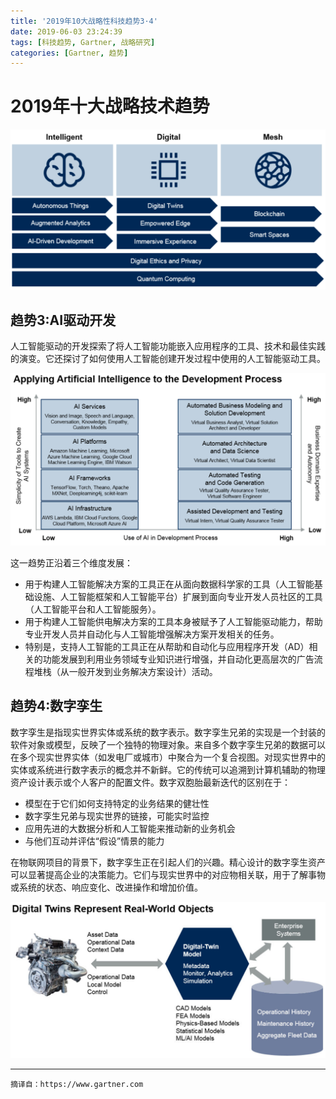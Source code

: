 ```yaml
---
title: '2019年10大战略性科技趋势3·4'
date: 2019-06-03 23:24:39
tags: [科技趋势, Gartner, 战略研究]
categories: [Gartner, 趋势]
---
```


# 2019年十大战略技术趋势

![](https://raw.githubusercontent.com/imonce/imgs/master/20190527105918.png)

## 趋势3:AI驱动开发

人工智能驱动的开发探索了将人工智能功能嵌入应用程序的工具、技术和最佳实践的演变。它还探讨了如何使用人工智能创建开发过程中使用的人工智能驱动工具。

![](https://raw.githubusercontent.com/imonce/imgs/master/20190603231505.png)

这一趋势正沿着三个维度发展：

- 用于构建人工智能解决方案的工具正在从面向数据科学家的工具（人工智能基础设施、人工智能框架和人工智能平台）扩展到面向专业开发人员社区的工具（人工智能平台和人工智能服务）。
- 用于构建人工智能供电解决方案的工具本身被赋予了人工智能驱动能力，帮助专业开发人员并自动化与人工智能增强解决方案开发相关的任务。
- 特别是，支持人工智能的工具正在从帮助和自动化与应用程序开发（AD）相关的功能发展到利用业务领域专业知识进行增强，并自动化更高层次的广告流程堆栈（从一般开发到业务解决方案设计）活动。

## 趋势4:数字孪生

数字孪生是指现实世界实体或系统的数字表示。数字孪生兄弟的实现是一个封装的软件对象或模型，反映了一个独特的物理对象。来自多个数字孪生兄弟的数据可以在多个现实世界实体（如发电厂或城市）中聚合为一个复合视图。对现实世界中的实体或系统进行数字表示的概念并不新鲜。它的传统可以追溯到计算机辅助的物理资产设计表示或个人客户的配置文件。数字双胞胎最新迭代的区别在于：

- 模型在于它们如何支持特定的业务结果的健壮性
- 数字孪生兄弟与现实世界的链接，可能实时监控
- 应用先进的大数据分析和人工智能来推动新的业务机会
- 与他们互动并评估“假设”情景的能力

在物联网项目的背景下，数字孪生正在引起人们的兴趣。精心设计的数字孪生资产可以显著提高企业的决策能力。它们与现实世界中的对应物相关联，用于了解事物或系统的状态、响应变化、改进操作和增加价值。

![](https://raw.githubusercontent.com/imonce/imgs/master/20190603232249.png)

---

	摘译自：https://www.gartner.com